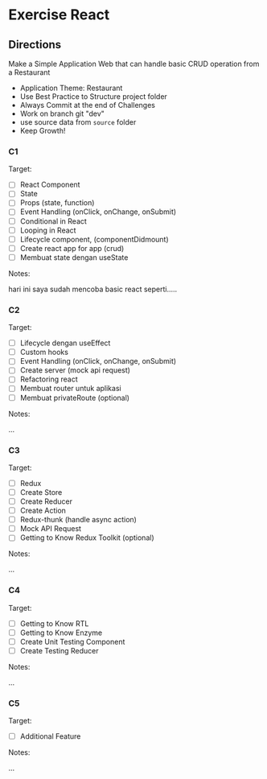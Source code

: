 # Exercise React 

## Directions

Make a Simple Application Web that can handle basic CRUD operation from a Restaurant
- Application Theme: Restaurant
- Use Best Practice to Structure project folder
- Always Commit at the end of Challenges
- Work on branch git "dev"
- use source data from `source` folder
- Keep Growth!

### C1

Target:

- [ ] React Component
- [ ] State
- [ ] Props (state, function)
- [ ] Event Handling (onClick, onChange, onSubmit)
- [ ] Conditional in React
- [ ] Looping in React
- [ ] Lifecycle component, (componentDidmount)
- [ ] Create react app for app (crud)
- [ ] Membuat state dengan useState

Notes:

hari ini saya sudah mencoba basic react seperti.....

### C2

Target:

- [ ] Lifecycle dengan useEffect
- [ ] Custom hooks
- [ ] Event Handling (onClick, onChange, onSubmit)
- [ ] Create server (mock api request)
- [ ] Refactoring react
- [ ] Membuat router untuk aplikasi
- [ ] Membuat privateRoute (optional)

Notes:

...

### C3

Target:

- [ ] Redux
- [ ] Create Store
- [ ] Create Reducer
- [ ] Create Action
- [ ] Redux-thunk (handle async action)
- [ ] Mock API Request
- [ ] Getting to Know Redux Toolkit (optional)

Notes:

...

### C4

Target:

- [ ] Getting to Know RTL
- [ ] Getting to Know Enzyme
- [ ] Create Unit Testing Component
- [ ] Create Testing Reducer

Notes:

...

### C5

Target:

- [ ] Additional Feature

Notes:

...
